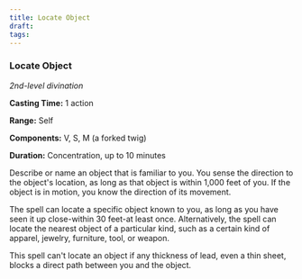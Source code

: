 ```yaml
---
title: Locate Object
draft: 
tags:
---
```


### Locate Object

*2nd-level divination*

**Casting Time:** 1 action

**Range:** Self

**Components:** V, S, M (a forked twig)

**Duration:** Concentration, up to 10 minutes

Describe or name an object that is familiar to you. You sense the direction to the object's location, as long as that object is within 1,000 feet of you. If the object is in motion, you know the direction of its movement.

The spell can locate a specific object known to you, as long as you have seen it up close-within 30 feet-at least once. Alternatively, the spell can locate the nearest object of a particular kind, such as a certain kind of apparel, jewelry, furniture, tool, or weapon.

This spell can't locate an object if any thickness of lead, even a thin sheet, blocks a direct path between you and the object.